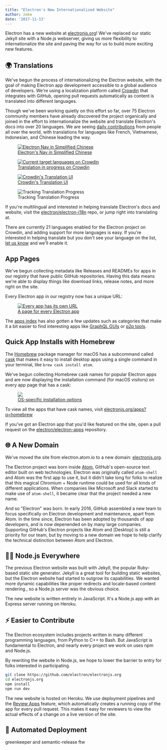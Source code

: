 ```yaml
---
title: "Electron's New Internationalized Website"
author: zeke
date: '2017-11-13'
---
```


Electron has a new website at [electronjs.org]!  We've replaced 
our static Jekyll site with a Node.js webserver, giving us more flexibility to
internationalize the site and paving the way for us to build more exciting 
new features.

## 🌍 Translations

We've begun the process of internationalizing the Electron website, with the 
goal of making Electron app development accessible to a global audience of 
developers. We're using a localization platform called [Crowdin] that integrates 
with  GitHub, opening pull requests automatically as content is translated into 
different languages.

Though we've been working quietly on this effort so far, 
over 75 Electron community members have already discovered the project 
organically and joined in the effort to internationalize the website and 
translate Electron's docs into over 20 languages. We are seeing [daily 
contributions](https://github.com/electron/electron-i18n/pulls?utf8=%E2%9C%93&q=is%3Apr%20author%3Aglotbot%20) from people all over the world, with translations for 
languages like French, Vietnamese, Indonesian, and Chinese leading the way.

<figure>
  <a href="https://electronjs.org/languages">
    <img src="https://user-images.githubusercontent.com/2289/32803530-a35ff774-c938-11e7-9b98-5c0cfb679d84.png" alt="Electron Nav in Simplified Chinese">
    <figcaption>Electron's Nav in Simplified Chinese</figcaption>
  </a>
</figure>

<figure>
  <a href="https://crowdin.com/project/electron">
    <img class="screenshot"  src="https://user-images.githubusercontent.com/2289/32754734-e8e43c04-c886-11e7-9f34-f2da2bb4357b.png" alt="Current target languages on Crowdin">
    <figcaption>Translation in progress on Crowdin</figcaption>
  </a>
</figure>

<figure>
  <a href="https://crowdin.com/project/electron">
    <img class="screenshot" src="https://user-images.githubusercontent.com/2289/32755713-7040641c-c88b-11e7-88e0-c99360a2f166.png" alt="Crowdin's Translation UI">
    <figcaption>Crowdin's Translation UI</figcaption>
  </a>
</figure>

<figure>
  <img class="screenshot"  src="https://user-images.githubusercontent.com/2289/32755352-b0a35372-c889-11e7-9b24-ad31a2492ff3.png" alt="Tracking Translation Progress">
  <figcaption>Tracking Translation Progress</figcaption>
</figure>

If you're multilingual and interested in helping translate Electron's docs
and website, visit the [electron/electron-i18n] repo, or jump right into 
translating at.

There are currently 21 languages enabled for the Electron project on Crowdin, 
and adding support for more languages is easy. If you're interested in 
helping translate but you don't see your language on the list, 
[let us know](https://github.com/electron/electron.atom.io/issues/new) and
we'll enable it.

## App Pages

We've begun collecting metadata like Releases and READMEs for apps in our 
registry that have public GitHub repositories. Having this data means we're 
able to display things like download links, release notes, and more right on
the site.

Every Electron app in our registry now has a unique URL:

<figure>
  <a href="https://electronjs.org/apps/github-desktop">
    <img src="https://user-images.githubusercontent.com/2289/32755954-8e908df6-c88c-11e7-9327-9504b8527ae0.png" alt="Every app has its own URL">
    <figcaption>A page for every Electron app</figcaption>
  </a>
</figure>

The [apps index](https://electronjs.org/apps) has also gotten a few updates 
such as categories that make it a bit easier to find interesting apps 
like [GraphQL GUIs](https://electronjs.org/apps?q=graphql)
or [p2p tools](https://electronjs.org/apps?q=graphql).

## Quick App Installs with Homebrew

The [Homebrew] package manager for macOS has a subcommand called [cask]
that makes it easy to install desktop apps using a single command in your
terminal, like `brew cask install atom`.

We've begun collecting Homebrew cask names for popular Electron apps and are now
displaying the installation command (for macOS visitors) on every app page 
that has a cask:

<figure>
  <a href="https://electronjs.org/apps/dat">
   <img src="https://user-images.githubusercontent.com/2289/32817881-100e9f74-c975-11e7-805b-2548ba686940.png">
   <figcaption>OS-specific installation options</figcaption>
  </a>
</figure>

To view all the apps that have cask names, visit 
[electronjs.org/apps?q=homebrew](https://electronjs.org/apps?q=homebrew)

If you've got an Electron app that you'd like featured on the site, open a 
pull request on the [electron/electron-apps] repository.

## 🌐 A New Domain

We've moved the site from electron.atom.io to a new domain: [electronjs.org].

The Electron project was born inside [Atom], GitHub's open-source text editor 
built on web technologies. Electron was originally called `atom-shell` and Atom 
was the first app to use it, but it didn't take long for folks to realize that 
this magical Chromium + Node runtime could be used for all kinds of different 
applications. When companies like Microsoft and Slack started to make use of
`atom-shell`, it became clear that the project needed a new name.

And so "Electron" was born. In early 2016, GitHub assembled a new team to focus
specifically on Electron development and maintenance, apart from Atom. In the 
time since, Electron has been adopted by thousands of app developers, and is now
depenended on by many large companies. Supporting GitHub's Electron projects 
like Atom and [Desktop] is still a priority for our team, but by moving to a new
domain we hope to help clarify the technical distinction between Atom and 
Electron.

## 🐢🚀 Node.js Everywhere

The previous Electron website was built with Jekyll, the popular Ruby-based 
static site generator. Jekyll is a great tool for building static websites, but 
the Electron website had started to outgrow its capabilities. We wanted more 
dynamic capabilities like proper redirects and locale-based content rendering., 
so a Node.js server was the obvious choice.

The new website is written entirely in JavaScript. It's a Node.js app with an
Express server running on Heroku.

## ⚡️ Easier to Contribute

The Electron ecosystem includes projects written in many different programming 
languages, from Python to C++ to Bash. But JavaScript is fundamental to 
Electron, and nearly every project we work on uses npm and Node.js.

By rewriting the website in Node.js, we hope to lower the barrier to entry 
for folks interested in participating.


```sh
git clone https://github.com/electron/electronjs.org
cd electronjs.org
npm install
npm run dev
```

The new website is hosted on Heroku. We use deployment pipelines and the
[Review Apps](https://devcenter.heroku.com/articles/github-integration-review-apps)
feature, which automatically creates a running copy of the app for every pull 
request. This makes it easy for reviewers to view the actual effects of a 
change on a live version of the site.

## 🤖 Automated Deployment

greenkeeper and semantic-release ftw

[Crowdin]: https://crowdin.com/project/electron
[crowdin.com/project/electron]: https://crowdin.com/project/electron
[electron/electron-apps]: https://github.com/electron/electron-apps
[electron/electron-i18n]: https://github.com/electron/electron-i18n#readme
[electronjs.org]: https://electronjs.org
[Atom]: https://atom.io
[Destop]: https://desktop.github.com
[Homebrew]: https://brew.sh
[cask]: https://caskroom.github.io